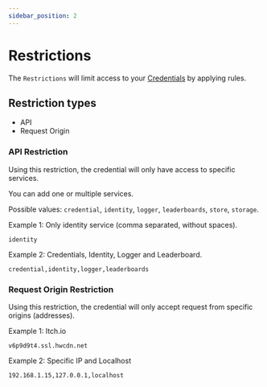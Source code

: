 ```yaml
---
sidebar_position: 2
---
```


# Restrictions

The `Restrictions` will limit access to your [Credentials](credential.md) by applying rules.

## Restriction types

* API
* Request Origin

### API Restriction

Using this restriction, the credential will only have access to specific services.

You can add one or multiple services.

Possible values: `credential`, `identity`, `logger`, `leaderboards`, `store`, `storage`.

Example 1: Only identity service (comma separated, without spaces).
```
identity
```

Example 2: Credentials, Identity, Logger and Leaderboard.
```
credential,identity,logger,leaderboards
```

### Request Origin Restriction

Using this restriction, the credential will only accept request from specific origins (addresses).

Example 1: Itch.io
```
v6p9d9t4.ssl.hwcdn.net
```

Example 2: Specific IP and Localhost
```
192.168.1.15,127.0.0.1,localhost
```
